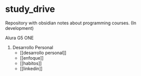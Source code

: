# study_drive
Repository with obsidian notes about programming courses. (In development)

Alura G5 ONE
1. Desarrollo Personal 
	- [[desarrollo personal]]
	- [[enfoque]]
	- [[habitos]]
	- [[linkedin]]
